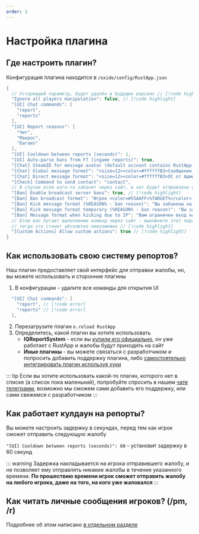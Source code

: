 ```yaml
---
order: 1
---
```


# Настройка плагина

## Где настроить плагин?
Конфигурация плагина находится в `/oxide/config/RustApp.json`
```c#
{
  // Устаревший параметр, будет удалён в будущих версиях // [!code highlight]
  "Ignore all players manipulation": false, // [!code highlight]
  "[UI] Chat commands": [
    "report", 
    "reports"
  ],
  "[UI] Report reasons": [
    "Чит",
    "Макрос",
    "Багоюз"
  ],
  "[UI] Cooldown between reports (seconds)": 1,
  "[UI] Auto-parse bans from F7 (ingame reports)": true,
  "[Chat] SteamID for message avatar (default account contains RustApp logo)": "76561198134964268",
  "[Chat] Global message format": "<size=12><color=#ffffffB3>Сообщение от Администратора</color></size>\n<color=#AAFF55>%CLIENT_TAG%</color>: %MSG%",
  "[Chat] Direct message format": "<size=12><color=#ffffffB3>ЛС от Администратора</color></size>\n<color=#AAFF55>%CLIENT_TAG%</color>: %MSG%",
  "[Check] Command to send contact": "contact",
  // В случае если кого-то забанят через сайт, в чат будет отправлено оповещение об этом // [!code highlight]
  "[Ban] Enable broadcast server bans": true, // [!code highlight]
  "[Ban] Ban broadcast format": "Игрок <color=#55AAFF>%TARGET%</color> <color=#bdbdbd></color>был заблокирован.\n<size=12>- причина: <color=#d3d3d3>%REASON%</color></size>",
  "[Ban] Kick message format (%REASON% - ban reason)": "Вы забанены на этом сервере, причина: %REASON%",
  "[Ban] Kick message format temporary (%REASON% - ban reason)": "Вы забанены на этом сервере до %TIME%, причина: %REASON%",
  "[Ban] Message format when kicking due to IP": "Вам ограничен вход на сервер!",
  // Если вас пугает выполнение команд через сайт - выключите этот параметр // [!code highlight]
  // тогда это станет абсолютно невозможно // [!code highlight]
  "[Custom Actions] Allow custom actions": true // [!code highlight]
}
```

## Как использовать свою систему репортов?
Наш плагин предоставляет свой интерфейс для отправки жалобы, но, вы можете использовать и сторонние плагины
1. В конфигурации - удалите все команды для открытия UI
```c#
  "[UI] Chat commands": [
    "report", // [!code error]
    "reports" // [!code error]
  ],
```
2. Перезагрузите плагин `o.reload RustApp`
3. Определитесь, какой плагин вы хотите использовать
    * **IQReportSystem** - если вы [купили его официально](https://skyplugins.ru/resources/iqreportsystem.123/), он уже работает с RustApp и жалобы будут приходить на сайт
    * **Иные плагины** - вы можете связаться с разработчиком и попросить добавить поддержку плагина, либо [самостоятельно интегрировать плагин используя хуки](https://skyplugins.ru/resources/iqreportsystem.123/)  

::: tip
Если вы хотите использовать какой-то плагин, которого нет в списке (а список пока маленький), попробуйте спросить в нашем [чате телеграмм](https://t.me/rustapp_chat), возможно мы сможем сами добавить его поддержку, или сами свяжемся с разработчиком
:::


## Как работает кулдаун на репорты?
Вы можете настроить задержку в секундах, перед тем как игрок сможет отправить следующую жалобу 

`"[UI] Cooldown between reports (seconds)": 60` - установит задержку в 60 секунд

::: warning 
Задержка накладывается на игрока отправившего жалобу, и не позволяет ему отправлять никакие жалобы в течение указанного времени. **По прошествию времени игрок сможет отправить жалобу на любого игрока, даже на того, на кого уже жаловался**
::: 

## Как читать личные сообщения игроков? (/pm, /r)
Подробнее об этом написано [в отдельном разделе](./../integrations/chat.md)